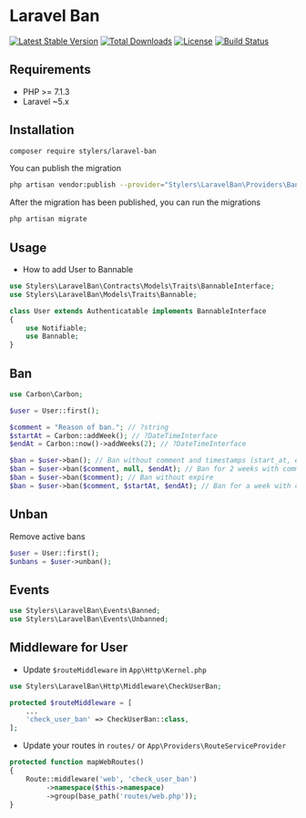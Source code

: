 # Laravel Ban

[![Latest Stable Version](https://poser.pugx.org/stylers/laravel-ban/version)](https://packagist.org/packages/stylers/laravel-ban) 
[![Total Downloads](https://poser.pugx.org/stylers/laravel-ban/downloads)](https://packagist.org/packages/stylers/laravel-ban) 
[![License](https://poser.pugx.org/stylers/laravel-ban/license)](https://packagist.org/packages/stylers/laravel-ban) 
[![Build Status](https://travis-ci.org/stylers-llc/laravel-ban.svg?branch=master)](https://travis-ci.org/stylers-llc/laravel-ban) 

## Requirements
- PHP >= 7.1.3
- Laravel ~5.x

## Installation
```bash
composer require stylers/laravel-ban
```

You can publish the migration
```bash
php artisan vendor:publish --provider="Stylers\LaravelBan\Providers\BanServiceProvider"
```

After the migration has been published, you can run the migrations
```bash
php artisan migrate
```

## Usage
* How to add User to Bannable
```php
use Stylers\LaravelBan\Contracts\Models\Traits\BannableInterface;
use Stylers\LaravelBan\Models\Traits\Bannable;

class User extends Authenticatable implements BannableInterface
{
    use Notifiable;
    use Bannable;
}
```

## Ban
```php
use Carbon\Carbon;

$user = User::first();

$comment = "Reason of ban."; // ?string
$startAt = Carbon::addWeek(); // ?DateTimeInterface
$endAt = Carbon::now()->addWeeks(2); // ?DateTimeInterface

$ban = $user->ban(); // Ban without comment and timestamps (start_at, end_at) - never expire
$ban = $user->ban($comment, null, $endAt); // Ban for 2 weeks with comment
$ban = $user->ban($comment); // Ban without expire
$ban = $user->ban($comment, $startAt, $endAt); // Ban for a week with comment from next week
```

## Unban
Remove active bans
```php
$user = User::first();
$unbans = $user->unban();
```

## Events
```php
use Stylers\LaravelBan\Events\Banned;
use Stylers\LaravelBan\Events\Unbanned;
```

## Middleware for User
* Update `$routeMiddleware` in `App\Http\Kernel.php`
```php
use Stylers\LaravelBan\Http\Middleware\CheckUserBan;

protected $routeMiddleware = [
    ...
    'check_user_ban' => CheckUserBan::class,
];
```

* Update your routes in `routes/` or `App\Providers\RouteServiceProvider`
```php
protected function mapWebRoutes()
{
    Route::middleware('web', 'check_user_ban')
         ->namespace($this->namespace)
         ->group(base_path('routes/web.php'));
}
``` 
